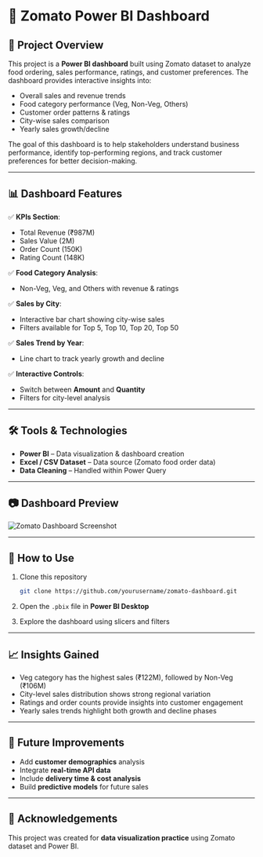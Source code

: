 # 🍴 Zomato Power BI Dashboard

## 📌 Project Overview

This project is a **Power BI dashboard** built using Zomato dataset to analyze food ordering, sales performance, ratings, and customer preferences.
The dashboard provides interactive insights into:

* Overall sales and revenue trends
* Food category performance (Veg, Non-Veg, Others)
* Customer order patterns & ratings
* City-wise sales comparison
* Yearly sales growth/decline

The goal of this dashboard is to help stakeholders understand business performance, identify top-performing regions, and track customer preferences for better decision-making.

---

## 📊 Dashboard Features

✅ **KPIs Section**:

* Total Revenue (₹987M)
* Sales Value (2M)
* Order Count (150K)
* Rating Count (148K)

✅ **Food Category Analysis**:

* Non-Veg, Veg, and Others with revenue & ratings

✅ **Sales by City**:

* Interactive bar chart showing city-wise sales
* Filters available for Top 5, Top 10, Top 20, Top 50

✅ **Sales Trend by Year**:

* Line chart to track yearly growth and decline

✅ **Interactive Controls**:

* Switch between **Amount** and **Quantity**
* Filters for city-level analysis

---

## 🛠️ Tools & Technologies

* **Power BI** – Data visualization & dashboard creation
* **Excel / CSV Dataset** – Data source (Zomato food order data)
* **Data Cleaning** – Handled within Power Query

---

## 📷 Dashboard Preview

![Zomato Dashboard Screenshot](./Screenshot.png)


---

## 🚀 How to Use

1. Clone this repository

   ```bash
   git clone https://github.com/yourusername/zomato-dashboard.git
   ```
2. Open the `.pbix` file in **Power BI Desktop**
3. Explore the dashboard using slicers and filters

---

## 📈 Insights Gained

* Veg category has the highest sales (₹122M), followed by Non-Veg (₹106M)
* City-level sales distribution shows strong regional variation
* Ratings and order counts provide insights into customer engagement
* Yearly sales trends highlight both growth and decline phases

---

## 🔮 Future Improvements

* Add **customer demographics** analysis
* Integrate **real-time API data**
* Include **delivery time & cost analysis**
* Build **predictive models** for future sales

---

## 🙌 Acknowledgements

This project was created for **data visualization practice** using Zomato dataset and Power BI.
